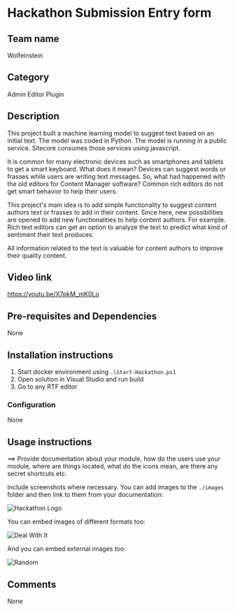 # Hackathon Submission Entry form

## Team name
Wolfeinstein

## Category
Admin Editor Plugin

## Description
This project built a machine learning model to suggest text based on an initial text. The model was coded in Python. The model is running in a public service. Sitecore consumes those services using javascript.

It is common for many electronic devices such as smartphones and tablets to get a smart keyboard. What does it mean? Devices can suggest words or frasses while users are writing text messages. So, what had happened with the old editors for Content Manager software? Common rich editors do not get smart behavior to help their users.

This project's main idea is to add simple functionality to suggest content authors text or frasses to add in their content. Since here, new possibilities are opened to add new functionalities to help content authors. For example. Rich text editors can get an option to analyze the text to predict what kind of sentiment their text produces.

All information related to the text is valuable for content authors to improve their quality content.

## Video link
https://youtu.be/X7pkM_mK0Lo

## Pre-requisites and Dependencies
None

## Installation instructions
1. Start docker environment using `.\Start-Hackathon.ps1`
2. Open solution in Visual Studio and run build
3. Go to any RTF editor

### Configuration
None

## Usage instructions
⟹ Provide documentation about your module, how do the users use your module, where are things located, what do the icons mean, are there any secret shortcuts etc.

Include screenshots where necessary. You can add images to the `./images` folder and then link to them from your documentation:

![Hackathon Logo](docs/images/hackathon.png?raw=true "Hackathon Logo")

You can embed images of different formats too:

![Deal With It](docs/images/deal-with-it.gif?raw=true "Deal With It")

And you can embed external images too:

![Random](https://thiscatdoesnotexist.com/)

## Comments
None

